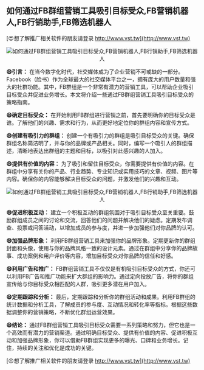 ## **如何通过FB群组营销工具吸引目标受众,FB营销机器人,FB行销助手,FB筛选机器人**

[😍想了解推广相关软件的朋友请登录 http://www.vst.tw](http://www.vst.tw)

 <center><img src="https://vst.tw/MP4/tuiguang/png/3.png" alt="如何通过FB群组营销工具吸引目标受众,FB营销机器人,FB行销助手,FB筛选机器人"></center>

**😄引言：**
在当今数字化时代，社交媒体成为了企业营销不可或缺的一部分。Facebook（脸书）作为全球最大的社交媒体平台之一，拥有庞大的用户数量和强大的社群功能。其中，FB群组是一个非常有潜力的营销工具，可以帮助企业吸引目标受众并促进业务增长。本文将介绍一些通过FB群组营销工具吸引目标受众的策略指南。

**😄确定目标受众：**
在开始利用FB群组进行营销之前，首先要明确你的目标受众是谁。了解他们的兴趣、需求和行为，从而更好地定位你的群组内容和宣传方式。

**😄创建有吸引力的群组：**
创建一个有吸引力的群组是吸引目标受众的关键。确保群组名称简洁明了，并与你的品牌或产品相关。同时，编写一个吸引人的群组描述，清晰地表达出群组的主题和目标，以吸引对此感兴趣的人加入。

**😄提供有价值的内容：**
为了吸引和留住目标受众，你需要提供有价值的内容。在群组中分享有关你的产品、行业趋势、专业知识或实用技巧的文章、视频、图片等内容。确保你的内容能够解决目标受众的问题，并激发他们的兴趣和互动。

 <center><img src="https://vst.tw/MP4/tuiguang/png/0.png" alt="如何通过FB群组营销工具吸引目标受众,FB营销机器人,FB行销助手,FB筛选机器人"></center>

**😄促进积极互动：**
建立一个积极互动的群组氛围对于吸引目标受众至关重要。鼓励群组成员之间的讨论和交流，回答他们的问题并解决他们的疑虑。定期发布调查、投票或问答活动，以增加成员的参与度，并进一步加强他们对你品牌的认可。

**😄加强品牌形象：**
利用FB群组营销工具来加强你的品牌形象。定期更新你的群组封面和头像，使用与你的品牌风格一致的设计元素。通过在群组中分享你的品牌故事、成功案例和用户评价等内容，增加目标受众对你品牌的信任和好感。

**😄利用广告和推广：**
FB群组营销工具不仅仅是有机吸引目标受众的方式，你还可以利用FB广告和推广功能来扩大群组的影响力。通过定向投放广告，将你的群组宣传给与你目标受众相匹配的人群，吸引更多潜在用户加入。

**😄定期跟踪和分析：**
最后，定期跟踪和分析你的群组活动和成果。利用FB群组的统计数据和分析工具，了解成员的参与度、互动情况和转化率等指标。根据这些数据调整你的营销策略，不断优化群组运营效果。

**😄结论：**
通过FB群组营销工具吸引目标受众需要一系列策略和努力，但它也是一个高效而有潜力的营销渠道。通过明确目标受众、提供有价值的内容、促进积极互动和加强品牌形象，你可以借助FB群组实现更多的曝光、口碑和业务增长。记住，持续的关注和优化是成功的关键。

[😍想了解推广相关软件的朋友请登录 http://www.vst.tw](http://www.vst.tw)



